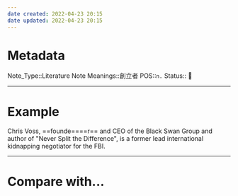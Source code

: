 ```yaml
---
date created: 2022-04-23 20:15
date updated: 2022-04-23 20:15
---
```


# Metadata

Note_Type::Literature Note
Meanings::創立者
POS::`n.`
Status:: 👶

---

# Example

Chris Voss, ==founde====r== and CEO of the Black Swan Group and author of "Never Split the Difference", is a former lead international kidnapping negotiator for the FBI.

---

# Compare with...
